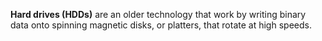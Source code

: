**Hard drives (HDDs)** are an older technology that work by writing binary data onto spinning magnetic disks, or platters, that rotate at high speeds.